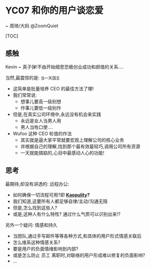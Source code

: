 # YC07 和你的用户谈恋爱
~ 周琦/大妈 @ZoomQuiet

[TOC]

## 感触

Kevin ~ 真子弹!不由开始细思恐极创业成功和颜值的关系....

当然,最震惊的是: `当一天国王`

- 这简单是批量培养 CEO 的最佳方法了哪!
- 我们常常说:
    + 想事儿要高一级别想
    + 作事儿要低一级别作
- 但是,在真实公司环境中,永远没有机会来实践
    + 永远是女人当男人用
    + 男人当牲口使....
- Wufoo 这种 CEO 轮值的作法
    + 其实就是逼大家平常就要宏观上理解公司的核心业务
    + 并根据自己的理解,找到那个最有效最轻巧,调用公司所有资源
    + 一天就能搞掂的,心目中最感动人心的功能!


## 思考
最期待,却没有讲透的: 远程办公:

- 如何确保一切流程可用?即 **[Kaopulity](http://wiki.woodpecker.org.cn/moin/KaoPulity)?**
- 我们知道,这要所有人都足够自律/主动/沟通无阻
- 但是,怎么找到这些人?
- 或是,这种人有什么特性? 通过什么气质可以识别出来!?

另外一个疑问: 情感和持久

- 当团队,通过手写邮件等等各种方式,和具体的用户形式情感关联后
- 怎么维系这种情感关系?
- 要是用户的负面情绪影响到内部?
- 或是怎么防止 员工 离职时,对联络的用户形成难以修复的负面影响?
- ...

